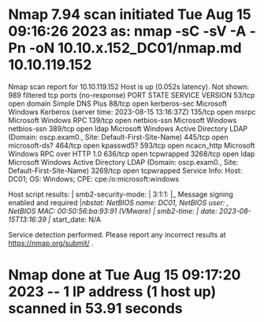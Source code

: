 # Nmap 7.94 scan initiated Tue Aug 15 09:16:26 2023 as: nmap -sC -sV -A -Pn -oN 10.10.x.152_DC01/nmap.md 10.10.119.152
Nmap scan report for 10.10.119.152
Host is up (0.052s latency).
Not shown: 989 filtered tcp ports (no-response)
PORT     STATE SERVICE       VERSION
53/tcp   open  domain        Simple DNS Plus
88/tcp   open  kerberos-sec  Microsoft Windows Kerberos (server time: 2023-08-15 13:16:37Z)
135/tcp  open  msrpc         Microsoft Windows RPC
139/tcp  open  netbios-ssn   Microsoft Windows netbios-ssn
389/tcp  open  ldap          Microsoft Windows Active Directory LDAP (Domain: oscp.exam0., Site: Default-First-Site-Name)
445/tcp  open  microsoft-ds?
464/tcp  open  kpasswd5?
593/tcp  open  ncacn_http    Microsoft Windows RPC over HTTP 1.0
636/tcp  open  tcpwrapped
3268/tcp open  ldap          Microsoft Windows Active Directory LDAP (Domain: oscp.exam0., Site: Default-First-Site-Name)
3269/tcp open  tcpwrapped
Service Info: Host: DC01; OS: Windows; CPE: cpe:/o:microsoft:windows

Host script results:
| smb2-security-mode: 
|   3:1:1: 
|_    Message signing enabled and required
|_nbstat: NetBIOS name: DC01, NetBIOS user: <unknown>, NetBIOS MAC: 00:50:56:ba:93:91 (VMware)
| smb2-time: 
|   date: 2023-08-15T13:16:39
|_  start_date: N/A

Service detection performed. Please report any incorrect results at https://nmap.org/submit/ .
# Nmap done at Tue Aug 15 09:17:20 2023 -- 1 IP address (1 host up) scanned in 53.91 seconds
